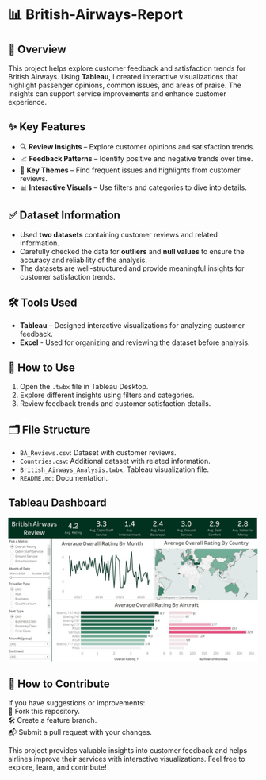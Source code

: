 # 📊 British-Airways-Report

## 📝 Overview
This project helps explore customer feedback and satisfaction trends for British Airways. Using **Tableau**, I created interactive visualizations that highlight passenger opinions, common issues, and areas of praise. The insights can support service improvements and enhance customer experience.

## ✨ Key Features
- 🔍 **Review Insights** – Explore customer opinions and satisfaction trends.  
- 📈 **Feedback Patterns** – Identify positive and negative trends over time.  
- 🌟 **Key Themes** – Find frequent issues and highlights from customer reviews.  
- 📊 **Interactive Visuals** – Use filters and categories to dive into details.

## ✅ Dataset Information
- Used **two datasets** containing customer reviews and related information.  
- Carefully checked the data for **outliers** and **null values** to ensure the accuracy and reliability of the analysis.  
- The datasets are well-structured and provide meaningful insights for customer satisfaction trends.

## 🛠️ Tools Used
- **Tableau** – Designed interactive visualizations for analyzing customer feedback.
- **Excel** - Used for organizing and reviewing the dataset before analysis.

## 🚀 How to Use
1. Open the `.twbx` file in Tableau Desktop.  
2. Explore different insights using filters and categories.  
3. Review feedback trends and customer satisfaction details.

## 🗂️ File Structure
- `BA_Reviews.csv`: Dataset with customer reviews.  
- `Countries.csv`: Additional dataset with related information.  
- `British_Airways_Analysis.twbx`: Tableau visualization file.  
- `README.md`: Documentation.

## Tableau Dashboard
![Dashboard Preview](British_Airways_Project.jpg)
## 🤝 How to Contribute
If you have suggestions or improvements:  
🍴 Fork this repository.  
🛠️ Create a feature branch.  
📬 Submit a pull request with your changes.



This project provides valuable insights into customer feedback and helps airlines improve their services with interactive visualizations. Feel free to explore, learn, and contribute!
